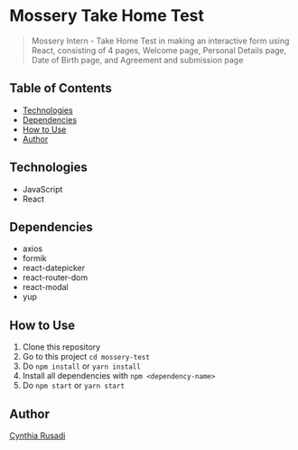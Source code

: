 # Mossery Take Home Test
> Mossery Intern - Take Home Test in making an interactive form using React, consisting of 4 pages, Welcome page, Personal Details page, Date of Birth page, and Agreement and submission page

## Table of Contents
* [Technologies](#technologies)
* [Dependencies](#dependencies)
* [How to Use](#how-to-use)
* [Author](#author)

## Technologies
* JavaScript
* React

## Dependencies
* axios
* formik
* react-datepicker
* react-router-dom
* react-modal
* yup

## How to Use
1. Clone this repository
2. Go to this project `cd mossery-test`
3. Do `npm install` or `yarn install`
4. Install all dependencies with `npm <dependency-name>`
5. Do `npm start` or `yarn start`

## Author
[Cynthia Rusadi](https://github.com/cyn-rus)
